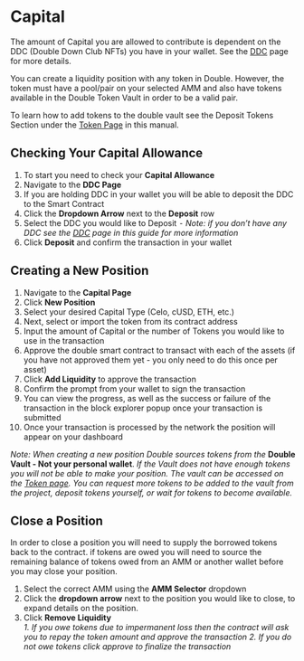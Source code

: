 # Capital

The amount of Capital you are allowed to contribute is dependent on the DDC (Double Down Club NFTs) you have in your wallet. See the [DDC](/DDC.html) page for more details.

You can create a liquidity position with any token in Double. However, the token must have a pool/pair on your selected AMM and also have tokens available in the Double Token Vault in order to be a valid pair. 

To learn how to add tokens to the double vault see the Deposit Tokens Section under the [Token Page](/Token.html) in this manual.

## Checking Your Capital Allowance 
1. To start you need to check your **Capital Allowance**
2. Navigate to the **DDC Page**
3. If you are holding DDC in your wallet you will be able to deposit the DDC to the Smart Contract
4. Click the **Dropdown Arrow** next to the **Deposit** row
5. Select the DDC you would like to Deposit
*⁃ Note: if you don’t have any DDC see the [DDC](/DDC.html)  page in this guide for more information*
6. Click **Deposit** and confirm the transaction in your wallet

## Creating a New Position
1. Navigate to the **Capital Page**
2. Click **New Position**
3. Select your desired Capital Type (Celo, cUSD, ETH, etc.)
4. Next, select or import the token from its contract address
5. Input the amount of Capital or the number of Tokens you would like to use in the transaction
6. Approve the double smart contract to transact with each of the assets (if you have not approved them yet - you only need to do this once per asset)
7. Click **Add Liquidity** to approve the transaction
8. Confirm the prompt from your wallet to sign the transaction
9. You can view the progress, as well as the success or failure of the transaction in the block explorer popup once your transaction is submitted
10. Once your transaction is processed by the network the position will appear on your dashboard

*Note: When creating a new position Double sources tokens from the* **Double Vault - Not your personal wallet**. *If the Vault does not have enough tokens you will not be able to make your position. The vault can be accessed on the [Token page](app.double2win.xyz/token). You can request more tokens to be added to the vault from the project, deposit tokens yourself, or wait for tokens to become available.*

## Close a Position
In order to close a position you will need to supply the borrowed tokens back to the contract. if tokens are owed you will need to source the remaining balance of tokens owed from an AMM or another wallet before you may close your position.

1. Select the correct AMM using the **AMM Selector** dropdown
2. Click the **dropdown arrow** next to the position you would like to close, to expand details on the position.
3. Click **Remove Liquidity**    
    *1. If you owe tokens due to impermanent loss then the contract will ask you to repay the token amount and approve the transaction*
    *2. If you do not owe tokens click approve to finalize the transaction*
